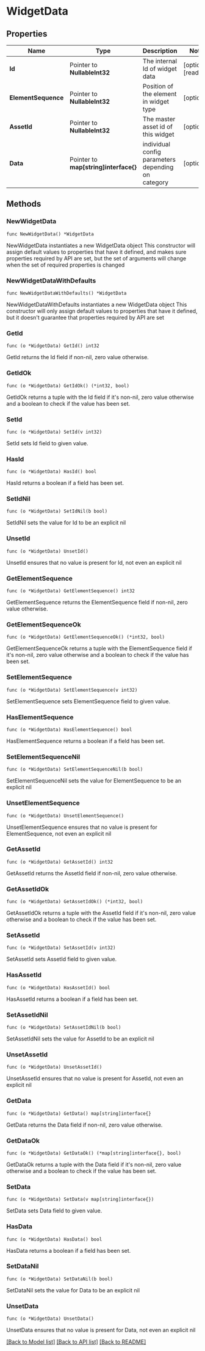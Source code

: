 # WidgetData

## Properties

Name | Type | Description | Notes
------------ | ------------- | ------------- | -------------
**Id** | Pointer to **NullableInt32** | The internal Id of widget data | [optional] [readonly] 
**ElementSequence** | Pointer to **NullableInt32** | Position of the element in widget type | [optional] 
**AssetId** | Pointer to **NullableInt32** | The master asset id of this widget | [optional] 
**Data** | Pointer to **map[string]interface{}** | individual config parameters depending on category | [optional] 

## Methods

### NewWidgetData

`func NewWidgetData() *WidgetData`

NewWidgetData instantiates a new WidgetData object
This constructor will assign default values to properties that have it defined,
and makes sure properties required by API are set, but the set of arguments
will change when the set of required properties is changed

### NewWidgetDataWithDefaults

`func NewWidgetDataWithDefaults() *WidgetData`

NewWidgetDataWithDefaults instantiates a new WidgetData object
This constructor will only assign default values to properties that have it defined,
but it doesn't guarantee that properties required by API are set

### GetId

`func (o *WidgetData) GetId() int32`

GetId returns the Id field if non-nil, zero value otherwise.

### GetIdOk

`func (o *WidgetData) GetIdOk() (*int32, bool)`

GetIdOk returns a tuple with the Id field if it's non-nil, zero value otherwise
and a boolean to check if the value has been set.

### SetId

`func (o *WidgetData) SetId(v int32)`

SetId sets Id field to given value.

### HasId

`func (o *WidgetData) HasId() bool`

HasId returns a boolean if a field has been set.

### SetIdNil

`func (o *WidgetData) SetIdNil(b bool)`

 SetIdNil sets the value for Id to be an explicit nil

### UnsetId
`func (o *WidgetData) UnsetId()`

UnsetId ensures that no value is present for Id, not even an explicit nil
### GetElementSequence

`func (o *WidgetData) GetElementSequence() int32`

GetElementSequence returns the ElementSequence field if non-nil, zero value otherwise.

### GetElementSequenceOk

`func (o *WidgetData) GetElementSequenceOk() (*int32, bool)`

GetElementSequenceOk returns a tuple with the ElementSequence field if it's non-nil, zero value otherwise
and a boolean to check if the value has been set.

### SetElementSequence

`func (o *WidgetData) SetElementSequence(v int32)`

SetElementSequence sets ElementSequence field to given value.

### HasElementSequence

`func (o *WidgetData) HasElementSequence() bool`

HasElementSequence returns a boolean if a field has been set.

### SetElementSequenceNil

`func (o *WidgetData) SetElementSequenceNil(b bool)`

 SetElementSequenceNil sets the value for ElementSequence to be an explicit nil

### UnsetElementSequence
`func (o *WidgetData) UnsetElementSequence()`

UnsetElementSequence ensures that no value is present for ElementSequence, not even an explicit nil
### GetAssetId

`func (o *WidgetData) GetAssetId() int32`

GetAssetId returns the AssetId field if non-nil, zero value otherwise.

### GetAssetIdOk

`func (o *WidgetData) GetAssetIdOk() (*int32, bool)`

GetAssetIdOk returns a tuple with the AssetId field if it's non-nil, zero value otherwise
and a boolean to check if the value has been set.

### SetAssetId

`func (o *WidgetData) SetAssetId(v int32)`

SetAssetId sets AssetId field to given value.

### HasAssetId

`func (o *WidgetData) HasAssetId() bool`

HasAssetId returns a boolean if a field has been set.

### SetAssetIdNil

`func (o *WidgetData) SetAssetIdNil(b bool)`

 SetAssetIdNil sets the value for AssetId to be an explicit nil

### UnsetAssetId
`func (o *WidgetData) UnsetAssetId()`

UnsetAssetId ensures that no value is present for AssetId, not even an explicit nil
### GetData

`func (o *WidgetData) GetData() map[string]interface{}`

GetData returns the Data field if non-nil, zero value otherwise.

### GetDataOk

`func (o *WidgetData) GetDataOk() (*map[string]interface{}, bool)`

GetDataOk returns a tuple with the Data field if it's non-nil, zero value otherwise
and a boolean to check if the value has been set.

### SetData

`func (o *WidgetData) SetData(v map[string]interface{})`

SetData sets Data field to given value.

### HasData

`func (o *WidgetData) HasData() bool`

HasData returns a boolean if a field has been set.

### SetDataNil

`func (o *WidgetData) SetDataNil(b bool)`

 SetDataNil sets the value for Data to be an explicit nil

### UnsetData
`func (o *WidgetData) UnsetData()`

UnsetData ensures that no value is present for Data, not even an explicit nil

[[Back to Model list]](../README.md#documentation-for-models) [[Back to API list]](../README.md#documentation-for-api-endpoints) [[Back to README]](../README.md)



